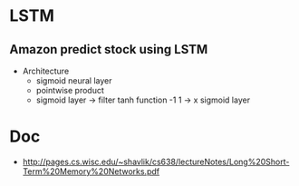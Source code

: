 # LSTM 

## Amazon predict stock using LSTM 
- Architecture 
    - sigmoid neural layer 
    - pointwise product 
    - sigmoid layer -> filter tanh function -1 1 -> x sigmoid layer 






# Doc
- http://pages.cs.wisc.edu/~shavlik/cs638/lectureNotes/Long%20Short-Term%20Memory%20Networks.pdf

